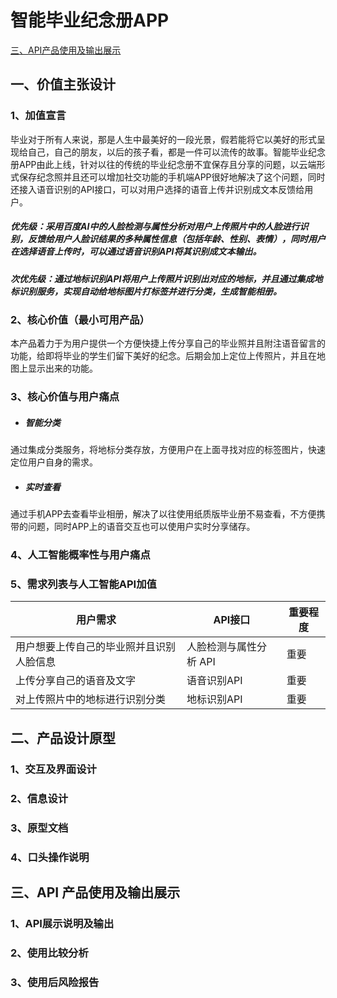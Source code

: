 # 智能毕业纪念册APP

[三、API产品使用及输出展示](#三、API产品使用及输出展示)
## 一、价值主张设计
### 1、加值宣言
毕业对于所有人来说，那是人生中最美好的一段光景，假若能将它以美好的形式呈现给自己，自己的朋友，以后的孩子看，都是一件可以流传的故事。智能毕业纪念册APP由此上线，针对以往的传统的毕业纪念册不宜保存且分享的问题，以云端形式保存纪念照并且还可以增加社交功能的手机端APP很好地解决了这个问题，同时还接入语音识别的API接口，可以对用户选择的语音上传并识别成文本反馈给用户。
##### 优先级：采用百度AI中的人脸检测与属性分析对用户上传照片中的人脸进行识别，反馈给用户人脸识结果的多种属性信息（包括年龄、性别、表情），同时用户在选择语音上传时，可以通过语音识别API将其识别成文本输出。
##### 次优先级：通过地标识别API将用户上传照片识别出对应的地标，并且通过集成地标识别服务，实现自动给地标图片打标签并进行分类，生成智能相册。
### 2、核心价值（最小可用产品）
本产品着力于为用户提供一个方便快捷上传分享自己的毕业照并且附注语音留言的功能，给即将毕业的学生们留下美好的纪念。后期会加上定位上传照片，并且在地图上显示出来的功能。

### 3、核心价值与用户痛点
* ##### 智能分类
通过集成分类服务，将地标分类存放，方便用户在上面寻找对应的标签图片，快速定位用户自身的需求。
* ##### 实时查看
通过手机APP去查看毕业相册，解决了以往使用纸质版毕业册不易查看，不方便携带的问题，同时APP上的语音交互也可以使用户实时分享储存。
### 4、人工智能概率性与用户痛点 
### 5、需求列表与人工智能API加值
|  用户需求  | API接口  | 重要程度  |
|  ----  | ----  | ----  |
| 用户想要上传自己的毕业照并且识别人脸信息 |人脸检测与属性分析 API | 重要 |
| 上传分享自己的语音及文字 | 语音识别API | 重要 |
| 对上传照片中的地标进行识别分类| 地标识别API | 重要 |
## 二、产品设计原型
### 1、交互及界面设计
### 2、信息设计
### 3、原型文档 
### 4、口头操作说明 
## 三、API 产品使用及输出展示
### 1、API展示说明及输出 

### 2、使用比较分析
### 3、使用后风险报告

